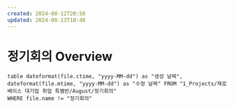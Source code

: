 ```yaml
---
created: 2024-08-12T20:58
updated: 2024-08-13T10:48
---
```

# 정기회의 Overview
  ```dataview 
table dateformat(file.ctime, "yyyy-MM-dd") as "생성 날짜", dateformat(file.mtime, "yyyy-MM-dd") as "수정 날짜" FROM "1_Projects/제로베이스 대기업 취업 특별반/August/정기회의"
WHERE file.name != "정기회의"
```
 